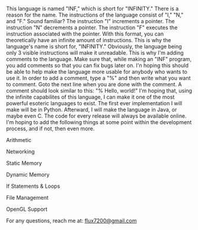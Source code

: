 This language is named "INF," which is short for "INFINITY." There is a reason for the name.
The instructions of the language consist of "I," "N," and "F." Sound familiar? The instruction "I" increments a pointer.
The instruction "N" decrements a pointer. The instruction "F" executes the instruction associated with the pointer.
With this format, you can theoretically have an infinite amount of instructions.
This is why the language's name is short for, "INFINITY."
Obviously, the language being only 3 visible instructions will make it unreadable. This is why I'm adding comments to
the language. Make sure that, while making an "INF" program, you add comments so that you can fix bugs later on.
I'n hoping this should be able to help make the language more usable for anybody who wants to use it. In order to add a
comment, type a "%" and then write what you want to comment. Goto the next line when you are done with the comment.
A comment should look similar to this: "% Hello, world!"
I'm hoping that, using the infinite capabilites of this language, I can make it one of the most powerful esoteric
languages to exist. The first ever implementation I will make will be in Python. Afterward, I will make the language in Java,
or maybe even C. The code for every release will always be available online. I'm hoping to add the following things at
some point within the development process, and if not, then even more.

Arithmetic

Networking

Static Memory

Dynamic Memory

If Statements & Loops

File Management

OpenGL Support

For any questions, reach me at: flux7200@gmail.com
